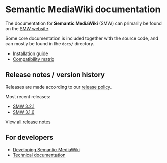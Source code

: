 # Semantic MediaWiki documentation 

The documentation for **Semantic MediaWiki** (SMW) can primarily be found on the [SMW website](https://www.semantic-mediawiki.org).

 Some core documentation is included together with the source code, and can mostly be found in the
`docs/` directory.

* [Installation guide](INSTALL.md#installation-guide-brief)
* [Compatibility matrix](COMPATIBILITY.md#compatibility)

## Release notes / version history

Releases are made according to our [release policy](RELEASE-POLICY.md#release-policy).

Most recent releases:

* [SMW 3.2.1](releasenotes/RELEASE-NOTES-3.2.1.md)
* [SMW 3.1.6](releasenotes/RELEASE-NOTES-3.1.6.md)

View [all release notes](releasenotes/README.md)

## For developers

* [Developing Semantic MediaWiki](architecture/README.md)
* [Technical documentation](technical/README.md)
